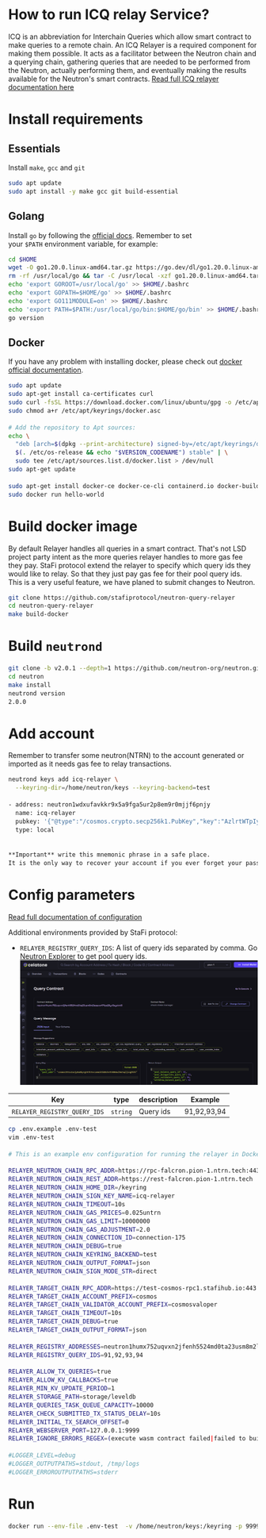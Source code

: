 # How to run ICQ relay Service?

ICQ is an abbreviation for Interchain Queries which allow smart contract to make queries to a remote chain. An ICQ Relayer is a required component for making them possible. It acts as a facilitator between the Neutron chain and a querying chain, gathering queries that are needed to be performed from the Neutron, actually performing them, and eventually making the results available for the Neutron's smart contracts.  [Read full ICQ relayer documentation here](https://docs.neutron.org/relaying/icq-relayer)

# Install requirements
## Essentials

Install `make`, `gcc` and `git` 

```bash
sudo apt update
sudo apt install -y make gcc git build-essential
```

## Golang
Install `go` by following the [official docs](https://golang.org/doc/install). Remember to set your `$PATH` environment variable, for example:

```bash
cd $HOME
wget -O go1.20.0.linux-amd64.tar.gz https://go.dev/dl/go1.20.0.linux-amd64.tar.gz
rm -rf /usr/local/go && tar -C /usr/local -xzf go1.20.0.linux-amd64.tar.gz && rm go1.20.0.linux-amd64.tar.gz
echo 'export GOROOT=/usr/local/go' >> $HOME/.bashrc
echo 'export GOPATH=$HOME/go' >> $HOME/.bashrc
echo 'export GO111MODULE=on' >> $HOME/.bashrc
echo 'export PATH=$PATH:/usr/local/go/bin:$HOME/go/bin' >> $HOME/.bashrc && . $HOME/.bashrc
go version
```

## Docker
If you have any problem with installing docker, please check out [docker official documentation](https://docs.docker.com/engine/install/).
```bash
sudo apt update
sudo apt-get install ca-certificates curl
sudo curl -fsSL https://download.docker.com/linux/ubuntu/gpg -o /etc/apt/keyrings/docker.asc
sudo chmod a+r /etc/apt/keyrings/docker.asc

# Add the repository to Apt sources:
echo \
  "deb [arch=$(dpkg --print-architecture) signed-by=/etc/apt/keyrings/docker.asc] https://download.docker.com/linux/ubuntu \
  $(. /etc/os-release && echo "$VERSION_CODENAME") stable" | \
  sudo tee /etc/apt/sources.list.d/docker.list > /dev/null
sudo apt-get update

sudo apt-get install docker-ce docker-ce-cli containerd.io docker-buildx-plugin docker-compose-plugin
sudo docker run hello-world
```

# Build docker image

By default Relayer handles all queries in a smart contract. That's not LSD project party intent as the more queries relayer handles to more gas fee they pay. StaFi protocol extend the relayer to specify which query ids they would like to relay. So that they just pay gas fee for their pool query ids. This is a very useful feature, we have planed to submit changes to Neutron.

```bash
git clone https://github.com/stafiprotocol/neutron-query-relayer
cd neutron-query-relayer
make build-docker
```

# Build `neutrond`

```bash
git clone -b v2.0.1 --depth=1 https://github.com/neutron-org/neutron.git
cd neutron
make install
neutrond version
2.0.0
```

# Add account

Remember to transfer some neutron(NTRN) to the account generated or imported as it needs gas fee to relay transactions.

```bash
neutrond keys add icq-relayer \
  --keyring-dir=/home/neutron/keys --keyring-backend=test

- address: neutron1wdxufavkkr9x5a9fga5ur2p8em9r0mjjf6pnjy
  name: icq-relayer
  pubkey: '{"@type":"/cosmos.crypto.secp256k1.PubKey","key":"AzlrtWTpIynQ0/MxJjteC2LMuYlPEutNhPeHQ9KGjKcR"}'
  type: local


**Important** write this mnemonic phrase in a safe place.
It is the only way to recover your account if you ever forget your password.

```

# Config parameters

[Read full documentation of configuration](https://github.com/neutron-org/neutron-query-relayer/blob/main/README.md#configuration)

Additional environments provided by StaFi protocol:
- `RELAYER_REGISTRY_QUERY_IDS`: A list of query ids separated by comma.
Go <a href="https://neutron.celat.one/pion-1/query?contract=neutron1humx752uqvxn2jfenh5524md0ta23usm8m2lesaxw47fps28yx5syztnk5" target="_blank">Neutron Explorer</a> to get pool query ids.
![Get Pool Query IDs](/public/image/cosmos_lsd/get_pool_query_ids.png)

| Key                                              | type              | description                                                                                                                                                                | Example |
|--------------------------------------------------|-------------------|----------------------------------------------------------------------------------------------------------------------------------------------------------------------------|----------|
| `RELAYER_REGISTRY_QUERY_IDS`        | `string`    | Query ids  | 91,92,93,94 |

```bash
cp .env.example .env-test
vim .env-test

# This is an example env configuration for running the relayer in Docker

RELAYER_NEUTRON_CHAIN_RPC_ADDR=https://rpc-falcron.pion-1.ntrn.tech:443
RELAYER_NEUTRON_CHAIN_REST_ADDR=https://rest-falcron.pion-1.ntrn.tech
RELAYER_NEUTRON_CHAIN_HOME_DIR=/keyring
RELAYER_NEUTRON_CHAIN_SIGN_KEY_NAME=icq-relayer
RELAYER_NEUTRON_CHAIN_TIMEOUT=10s
RELAYER_NEUTRON_CHAIN_GAS_PRICES=0.025untrn
RELAYER_NEUTRON_CHAIN_GAS_LIMIT=10000000
RELAYER_NEUTRON_CHAIN_GAS_ADJUSTMENT=2.0
RELAYER_NEUTRON_CHAIN_CONNECTION_ID=connection-175
RELAYER_NEUTRON_CHAIN_DEBUG=true
RELAYER_NEUTRON_CHAIN_KEYRING_BACKEND=test
RELAYER_NEUTRON_CHAIN_OUTPUT_FORMAT=json
RELAYER_NEUTRON_CHAIN_SIGN_MODE_STR=direct

RELAYER_TARGET_CHAIN_RPC_ADDR=https://test-cosmos-rpc1.stafihub.io:443
RELAYER_TARGET_CHAIN_ACCOUNT_PREFIX=cosmos
RELAYER_TARGET_CHAIN_VALIDATOR_ACCOUNT_PREFIX=cosmosvaloper
RELAYER_TARGET_CHAIN_TIMEOUT=10s
RELAYER_TARGET_CHAIN_DEBUG=true
RELAYER_TARGET_CHAIN_OUTPUT_FORMAT=json

RELAYER_REGISTRY_ADDRESSES=neutron1humx752uqvxn2jfenh5524md0ta23usm8m2lesaxw47fps28yx5syztnk5
RELAYER_REGISTRY_QUERY_IDS=91,92,93,94

RELAYER_ALLOW_TX_QUERIES=true
RELAYER_ALLOW_KV_CALLBACKS=true
RELAYER_MIN_KV_UPDATE_PERIOD=1
RELAYER_STORAGE_PATH=storage/leveldb
RELAYER_QUERIES_TASK_QUEUE_CAPACITY=10000
RELAYER_CHECK_SUBMITTED_TX_STATUS_DELAY=10s
RELAYER_INITIAL_TX_SEARCH_OFFSET=0
RELAYER_WEBSERVER_PORT=127.0.0.1:9999
RELAYER_IGNORE_ERRORS_REGEX=(execute wasm contract failed|failed to build tx query string)

#LOGGER_LEVEL=debug
#LOGGER_OUTPUTPATHS=stdout, /tmp/logs
#LOGGER_ERROROUTPUTPATHS=stderr
```

# Run

```bash
docker run --env-file .env-test  -v /home/neutron/keys:/keyring -p 9999:9999 neutron-org/neutron-query-relayer
```